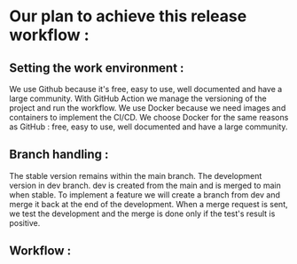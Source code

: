 # Our plan to achieve this release workflow :

## Setting the work environment :
We use Github because it's free, easy to use, well documented and have a large community. With GitHub Action we manage the versioning of the project and run the workflow.
We use Docker because we need images and containers to implement the CI/CD. We choose Docker for the same reasons as GitHub : free, easy to use, well documented and have a large community.

## Branch handling :
The stable version remains within the main branch.
The development version in dev branch. dev is created from the main and is merged to main when stable.
To implement a feature we will create a branch from dev and merge it back at the end of the development.
When a merge request is sent, we test the development and the merge is done only if the test's result is positive.

## Workflow :
### 
